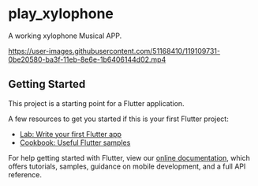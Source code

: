 # play_xylophone

A working xylophone Musical APP.


https://user-images.githubusercontent.com/51168410/119109731-0be20580-ba3f-11eb-8e6e-1b6406144d02.mp4



## Getting Started

This project is a starting point for a Flutter application.

A few resources to get you started if this is your first Flutter project:

- [Lab: Write your first Flutter app](https://flutter.dev/docs/get-started/codelab)
- [Cookbook: Useful Flutter samples](https://flutter.dev/docs/cookbook)

For help getting started with Flutter, view our
[online documentation](https://flutter.dev/docs), which offers tutorials,
samples, guidance on mobile development, and a full API reference.
